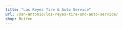 ```yaml
---
title: "Los Reyes Tire & Auto Service"
url: /san-antonio/los-reyes-tire-und-auto-service/
shop: Reifen
---
```

